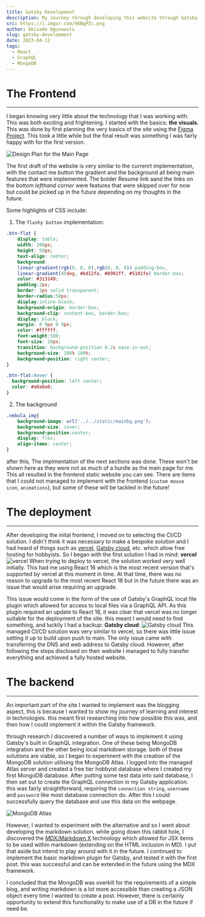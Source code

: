 ```yaml
---
title: Gatsby Development
description: My Journey through developing this website through Gatsby, this includes frontend logic, styling, databases and the general Gatsby annoyances. Join me on my path to creating the very website you read this on.
src: https://i.imgur.com/96NgPIc.png
author: Abisade Ogunwoolu
slug: gatsby-development
date: 2023-04-12
tags:
  - React
  - GraphQL
  - MongoDB
---
```


# **The Frontend**
---
I began knowing very little about the technology that I was working with. This was both exciting and frightening. I started with the basics: **the visuals**. This was done by first planning the very basics of the site using the [Figma Project](https://www.figma.com/file/ZI33nTAw5zaKncs89bsOlw/portfolio-site?node-id=0%3A1&t=P7Unn6dNFH2z3zVa-1). This took a little while but the final result was something I was fairly happy with for the first version.

![Design Plan for the Main Page](https://i.imgur.com/PlztlSR.png)

The first draft of the website is very similar to the currenrt implementation, with the contact me button the gradient and the background all being main features that were implemented. The bolder Resume link aand the links on the _bottom lefthand corner_ were features that were skipped over for now but could be picked up in the future depending on my thoughts in the future. 

Some highlights of CSS include:
1. The `flashy button` implementation:
```css
.btn-flat {
	display: table;
	width: 200px;
	height: 50px;
	text-align: center;
	background:
	linear-gradient(rgb(0, 0, 0),rgb(0, 0, 0)) padding-box,
	linear-gradient(45deg, #bd12fa, #8901ff, #5101fe) border-box;
	color: #313149;
	padding:2px;
	border: 1px solid transparent;
	border-radius:50px;
	display:inline-block;
	background-origin: border-box;
	background-clip: content-box, border-box;
	display: block;
	margin: 0 9px 0 9px;
	color: #ffffff;
	font-weight:500;
	font-size: 20px;
	transition: background-position 0.2s ease-in-out;
	background-size: 200% 100%; 
	background-position: right center;
}

.btn-flat:hover {
  background-position: left center; 
  color: #a0a0a0;
}
```
2. The background
```css
.nebula_img{
	background-image: url('../../static/mainbg.png');
	background-size: cover;
	background-position:center;
	display: flex;
	align-items: center;
}
```
after this, The implmentation of the next sections was done. These won't be shown here as they were not as much of a hurdle as the main page for me. This all resulted in the frontend static website you can see. There are items that I could not managed to implement with the frontend (`custom mouse icon`,  `animations`), but some of these will be tackled in the future! 

# **The deployment**
---
After developing the inital frontend, I moved on to selecting the CI/CD solution. I didn't think it was necessary to make a bespoke solution and I had heard of things such as [vercel](https://vercel.com/), [Gatsby cloud](https://www.gatsbyjs.com/), etc. which allow free hosting for hobbyists. So I began with the first solution I had in mind: **vercel**
 ![vercel](https://i.imgur.com/0vytU2y.gif)
When trying to deploy to vercel, the solution worked very well initially. This had me using React 16 which is the most recent version that's supported by vercel at this moment in time. At that time, there was no reason to upgrade to the most recent React 18 but in the future there was an issue that would arise requiring an upgrade. 

This issue would come in the form of the use of Gatsby's GraphQL local file plugin which allowed for access to local files via a GraphQL API. As this plugin required an update to React 18, it was clear that vercel was no longer suitable for the deployment of the site. this meant I would need to find something, and luckily I had a backup:
**Gatsby cloud**:
![Gatsby cloud](https://i.imgur.com/texce30.png)
This managed CI/CD solution was very similar to vercel, so there was little issue setting it up to build upon push to main. The only issue came with transferring the DNS and web address to Gatsby cloud. However, after following the steps disclosed on their website I managed to fully transfer everything and achieved a fully hosted website.

# **The backend**
---
An important part of the site I wanted to implement was the blogging aspect, this is because I wanted to show my journey of learning and interest in technologies. this meant first researching into how possible this was, and then how I could implement it within the Gatsby framework.

through research I discovered a number of ways to implement it using Gatsby's built in GraphQL integration. One of these being MongoDB integration and the other being local markdown storage. both of these solutions are viable, so I began to experiment with the creation of the MongoDB solution utilising the MongoDB Atlas. I logged into the managed Atlas server and created a free tier hobbyist database where I created my first MongoDB database. After putting some test data into said database, I then set out to create the GraphQL connection in my Gatsby application. this was fairly straightforward, requiring the `connection string`, `username` and `password` like most database connection do. After this I could successfully query the database and use this data on the webpage.

![MongoDB Atlas](https://i.imgur.com/E2RHcTy.png)

However, I wanted to experiment with the alternative and so I went about developing the markdown solution. while going down this rabbit hole, I discovered the [MDX/Markdown X](https://mdxjs.com/) technology which allowed for JSX items to be used within markdown (extending on the HTML inclusion in MD). I put that aside but intend to play around with it in the future. I continued to implement the basic markdown plugin for Gatsby, and tested it with the first post. this was successful and can be extended in the future using the MDX framework. 

I concluded that the MongoDB was overkill for the requirements of a simple blog, and writing markdown is a lot more accessible than creating a JSON object every time I wanted to create a post. However, there is certainly opportunity to extend this functionality to make use of a DB in the future if need be.